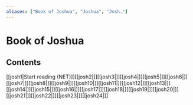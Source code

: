 ```yaml
---
aliases: ["Book of Joshua", "Joshua", "Josh."]
---
```

# Book of Joshua
## Contents
[[josh1|Start reading (NET)]][[josh2|]][[josh3|]][[josh4|]][[josh5|]][[josh6|]][[josh7|]][[josh8|]][[josh9|]][[josh10|]][[josh11|]][[josh12|]][[josh13|]][[josh14|]][[josh15|]][[josh16|]][[josh17|]][[josh18|]][[josh19|]][[josh20|]][[josh21|]][[josh22|]][[josh23|]][[josh24|]]